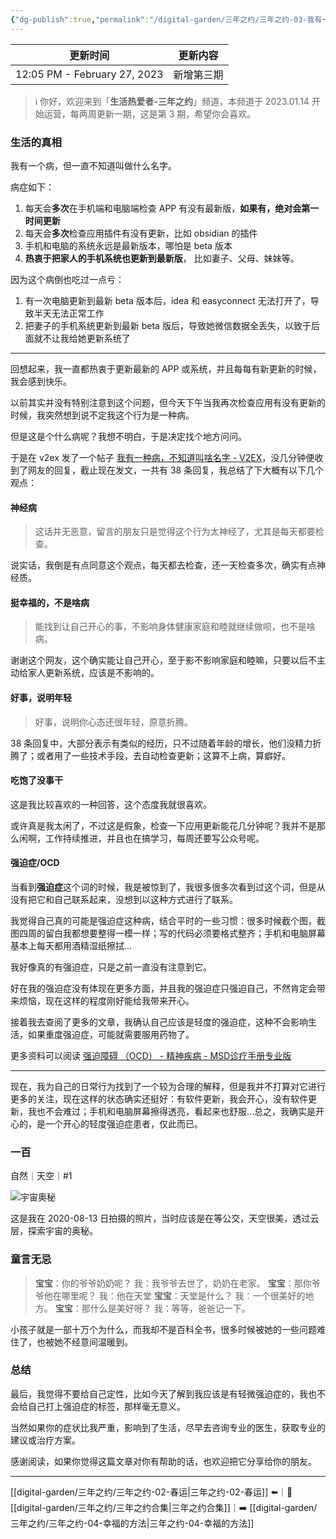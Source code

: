 ```yaml
---
{"dg-publish":true,"permalink":"/digital-garden/三年之约/三年之约-03-我有一个病今天终于知道了名字/","noteIcon":"1","created":"","updated":""}
---
```



| 更新时间                         | 更新内容  |
| ---------------------------- | ----- |
| 12:05 PM - February 27, 2023 | 新增第三期 |


> ℹ️ 你好，欢迎来到「**生活热爱者-三年之约**」频道，本频道于 2023.01.14 开始运营，每两周更新一期，这是第 3 期，希望你会喜欢。

### 生活的真相

我有一个病，但一直不知道叫做什么名字。

病症如下：

1. 每天会**多次**在手机端和电脑端检查 APP 有没有最新版，**如果有，绝对会第一时间更新**
2. 每天会**多次**检查应用插件有没有更新，比如 obsidian 的插件
3. 手机和电脑的系统永远是最新版本，哪怕是 beta 版本
4. **热衷于把家人的手机系统也更新到最新版**， 比如妻子、父母、妹妹等。

因为这个病倒也吃过一点亏：

1. 有一次电脑更新到最新 beta 版本后，idea 和 easyconnect 无法打开了，导致半天无法正常工作
2. 把妻子的手机系统更新到最新 beta 版后，导致她微信数据全丢失，以致于后面就不让我给她更新系统了

---

回想起来，我一直都热衷于更新最新的 APP 或系统，并且每每有新更新的时候，我会感到快乐。

以前其实并没有特别注意到这个问题，但今天下午当我再次检查应用有没有更新的时候，我突然想到说不定我这个行为是一种病。

但是这是个什么病呢？我想不明白，于是决定找个地方问问。

于是在 v2ex 发了一个帖子 [我有一种病，不知道叫啥名字 - V2EX](https://www.v2ex.com/t/912972)，没几分钟便收到了网友的回复，截止现在发文，一共有 38 条回复，我总结了下大概有以下几个观点：

#### 神经病

> 这话并无恶意，留言的朋友只是觉得这个行为太神经了，尤其是每天都要检查。

说实话，我倒是有点同意这个观点，每天都去检查，还一天检查多次，确实有点神经质。

#### 挺幸福的，不是啥病

> 能找到让自己开心的事，不影响身体健康家庭和睦就继续做呗，也不是啥病。

谢谢这个网友，这个确实能让自己开心，至于影不影响家庭和睦嘛，只要以后不主动给家人更新系统，应该是不影响的。

#### 好事，说明年轻

> 好事，说明你心态还很年轻，原意折腾。

38 条回复中，大部分表示有类似的经历，只不过随着年龄的增长，他们没精力折腾了；或者用了一些技术手段，去自动检查更新；这算不上病，算癖好。

#### 吃饱了没事干

这是我比较喜欢的一种回答，这个态度我就很喜欢。

或许真是我太闲了，不过这是假象，检查一下应用更新能花几分钟呢？我并不是那么闲啊，工作持续推进，并且也在搞学习，每周还要写公众号呢。

#### 强迫症/OCD

当看到**强迫症**这个词的时候，我是被惊到了，我很多很多次看到过这个词，但是从没有把它和自己联系起来，没想到以这种方式进行了联系。

我觉得自己真的可能是强迫症这种病，结合平时的一些习惯：很多时候截个图，截图四周的留白我都想要整得一模一样；写的代码必须要格式整齐；手机和电脑屏幕基本上每天都用酒精湿纸擦拭…

我好像真的有强迫症，只是之前一直没有注意到它。

好在我的强迫症没有体现在更多方面，并且我的强迫症只强迫自己，不然肯定会带来烦恼，现在这样的程度刚好能给我带来开心。

接着我去查阅了更多的文章，我确认自己应该是轻度的强迫症，这种不会影响生活，如果重度强迫症，可能就需要服用药物了。

更多资料可以阅读 [强迫障碍 （OCD） - 精神疾病 - MSD诊疗手册专业版](https://www.msdmanuals.cn/professional/psychiatric-disorders/obsessive-compulsive-and-related-disorders/obsessive-compulsive-disorder-ocd)

---

现在，我为自己的日常行为找到了一个较为合理的解释，但是我并不打算对它进行更多的关注，现在这样的状态确实还挺好：有软件更新，我会开心，没有软件更新，我也不会难过；手机和电脑屏幕擦得透亮，看起来也舒服…总之，我确实是开心的，是一个开心的轻度强迫症患者，仅此而已。

### 一百

自然｜天空｜#1

![宇宙奥秘](https://100-1258489360.cos.ap-shanghai.myqcloud.com/%E5%AE%87%E5%AE%99%E5%A5%A5%E7%A7%98.jpeg)

这是我在 2020-08-13 日拍摄的照片，当时应该是在等公交，天空很美，透过云层，探索宇宙的奥秘。

### 童言无忌

> **宝宝**：你的爷爷奶奶呢？
> 我：我爷爷去世了，奶奶在老家。
> **宝宝**：那你爷爷他在哪里呢？
> 我：他在天堂
> **宝宝**：天堂是什么？
> 我：一个很美好的地方。
> **宝宝**：那什么是美好呀？
> 我：等等，爸爸记一下。

小孩子就是一部十万个为什么，而我却不是百科全书，很多时候被她的一些问题难住了，也被她不经意间温暖到。

### 总结

最后，我觉得不要给自己定性，比如今天了解到我应该是有轻微强迫症的，我也不会给自己打上强迫症的标签，那样毫无意义。

当然如果你的症状比我严重，影响到了生活，尽早去咨询专业的医生，获取专业的建议或治疗方案。

感谢阅读，如果你觉得这篇文章对你有帮助的话，也欢迎把它分享给你的朋友。

---

[[digital-garden/三年之约/三年之约-02-春运\|三年之约-02-春运]] ⬅️｜📑 [[digital-garden/三年之约/三年之约合集\|三年之约合集]]｜➡️ [[digital-garden/三年之约/三年之约-04-幸福的方法\|三年之约-04-幸福的方法]]
